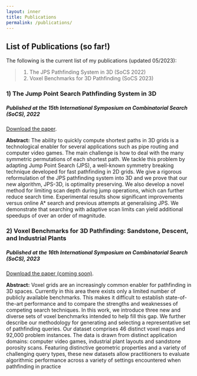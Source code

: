 ```yaml
---
layout: inner
title: Publications
permalink: /publications/
---
```

## List of Publications (so far!)

The following is the current list of my publications (updated 05/2023):

> 1. The JPS Pathfinding System in 3D (SoCS 2022)
> 2. Voxel Benchmarks for 3D Pathfinding (SoCS 2023)

### 1) The Jump Point Search Pathfinding System in 3D
##### Published at the 15th International Symposium on Combinatorial Search (SoCS), 2022

[Download the paper](/files/the_jump_point_search_pathfinding_system_in_3D.pdf).

**Abstract:** The ability to quickly compute shortest paths in 3D grids is a technological enabler for several applications such as pipe routing and computer video games. The main challenge is how to deal with the many symmetric permutations of each shortest path. We tackle this problem by adapting Jump Point Search (JPS), a well-known symmetry breaking technique developed for fast pathfinding in 2D grids. We give a rigorous reformulation of the JPS pathfinding system into 3D and we prove that our new algorithm, JPS-3D, is optimality preserving. We also develop a novel method for limiting scan depth during jump operations, which can further reduce search time. Experimental results show significant improvements versus online A* search and previous attempts at generalising JPS. We demonstrate that searching with adaptive scan limits can yield additional speedups of over an order of magnitude.



### 2) Voxel Benchmarks for 3D Pathfinding: Sandstone, Descent, and Industrial Plants
##### Published at the 16th International Symposium on Combinatorial Search (SoCS), 2023

[Download the paper (coming soon)]().

**Abstract:** Voxel grids are an increasingly common enabler for pathfinding in 3D spaces. Currently in this area there exists only a limited number of publicly available benchmarks. This makes it difficult to establish state-of-the-art performance and to compare the strengths and weaknesses of competing search techniques. In this work, we introduce three new and diverse sets of voxel benchmarks intended to help fill this gap. We further describe our methodology for generating and selecting a representative set of pathfinding queries. Our dataset comprises 46 distinct voxel maps and 92,000 problem instances. The data is drawn from distinct application domains: computer video games, industrial plant layouts and sandstone porosity scans. Featuring distinctive geometric properties and a variety of challenging query types, these new datasets allow practitioners to evaluate algorithmic performance across a variety of settings encountered when pathfinding in practice

